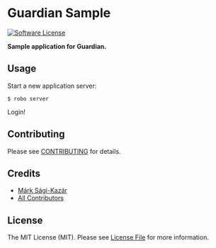 # Guardian Sample

[![Software License](https://img.shields.io/badge/license-MIT-brightgreen.svg?style=flat-square)](LICENSE)

**Sample application for Guardian.**


## Usage

Start a new application server:

`$ robo server`

Login!


## Contributing

Please see [CONTRIBUTING](CONTRIBUTING.md) for details.


## Credits

- [Márk Sági-Kazár](https://github.com/sagikazarmark)
- [All Contributors](https://github.com/indigophp/guardian-sample/contributors)


## License

The MIT License (MIT). Please see [License File](LICENSE) for more information.
